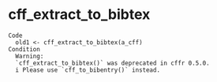 # cff_extract_to_bibtex

    Code
      old1 <- cff_extract_to_bibtex(a_cff)
    Condition
      Warning:
      `cff_extract_to_bibtex()` was deprecated in cffr 0.5.0.
      i Please use `cff_to_bibentry()` instead.

